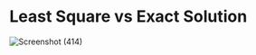 # Least Square vs Exact Solution

![Screenshot (414)](https://user-images.githubusercontent.com/31140264/103401645-b41a2f00-4b6f-11eb-8e4a-c8da56cd634d.png)
